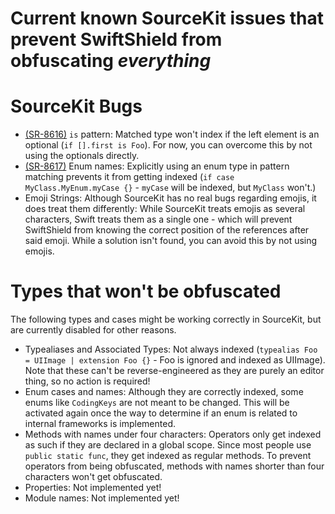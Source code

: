 # Current known SourceKit issues that prevent SwiftShield from obfuscating *everything*

# SourceKit Bugs

- [(SR-8616)](https://bugs.swift.org/browse/SR-8616) `is` pattern: Matched type won't index if the left element is an optional (`if [].first is Foo`). For now, you can overcome this by not using the optionals directly.
- [(SR-8617)](https://bugs.swift.org/browse/SR-8617) Enum names: Explicitly using an enum type in pattern matching prevents it from getting indexed (`if case MyClass.MyEnum.myCase {}` - `myCase` will be indexed, but `MyClass` won't.)
- Emoji Strings: Although SourceKit has no real bugs regarding emojis, it does treat them differently: While SourceKit treats emojis as several characters, Swift treats them as a single one - which will prevent SwiftShield from knowing the correct position of the references after said emoji. While a solution isn't found, you can avoid this by not using emojis.

# Types that won't be obfuscated

The following types and cases might be working correctly in SourceKit, but are currently disabled for other reasons.

- Typealiases and Associated Types: Not always indexed (`typealias Foo = UIImage | extension Foo {}` - Foo is ignored and indexed as UIImage). Note that these can't be reverse-engineered as they are purely an editor thing, so no action is required!
- Enum cases and names: Although they are correctly indexed, some enums like `CodingKeys` are not meant to be changed. This will be activated again once the way to determine if an enum is related to internal frameworks is implemented.
- Methods with names under four characters: Operators only get indexed as such if they are declared in a global scope. Since most people use `public static func`, they get indexed as regular methods. To prevent operators from being obfuscated, methods with names shorter than four characters won't get obfuscated.
- Properties: Not implemented yet!
- Module names: Not implemented yet!